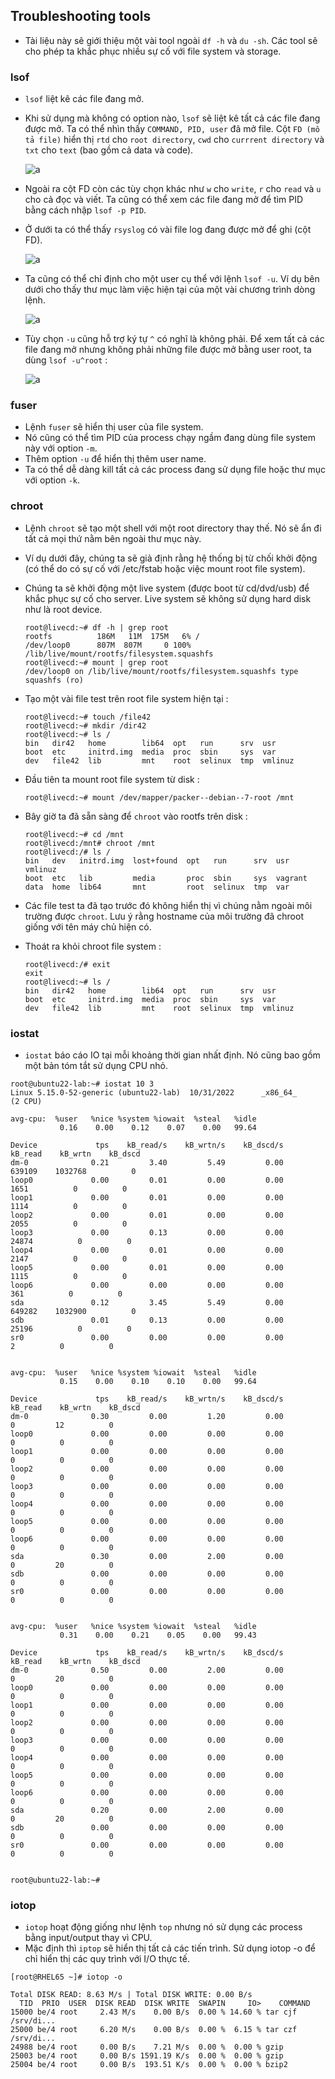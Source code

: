## Troubleshooting tools

- Tài liệu này sẽ giới thiệu một vài tool ngoài `df -h` và `du -sh`. Các tool sẽ cho phép ta khắc phục nhiều sự cố với file system và storage.

### lsof

- `lsof` liệt kê các file đang mở.
- Khi sử dụng mà không có option nào, `lsof` sẽ liệt kê tất cả các file đang được mở. Ta có thể nhìn thấy `COMMAND, PID, user` đã mở file. Cột `FD (mô tả file)` hiển thị `rtd` cho `root directory`, `cwd` cho `currrent directory` và `txt` cho `text` (bao gồm cả data và code).

    ![a](https://imgur.com/Iv5Yfvm.png)

- Ngoài ra cột FD còn các tùy chọn khác như `w` cho `write`, `r` cho `read` và `u` cho cả đọc và viết. Ta cũng có thể xem các file đang mở để tìm PID bằng cách nhập `lsof -p PID`.
- Ở dưới ta có thể thấy `rsyslog` có vài file log đang được mở để ghi (cột FD).

    ![a](https://imgur.com/cIoiwFt.png)

- Ta cũng có thể chỉ định cho một user cụ thể với lệnh `lsof -u`. Ví dụ bên dưới cho thấy thư mục làm việc hiện tại của một vài chương trình dòng lệnh.

    ![a](https://imgur.com/B5kiij4.png)

- Tùy chọn `-u` cũng hỗ trợ ký tự `^` có nghĩ là không phải. Để xem tất cả các file đang mở nhưng không phải những file được mở bằng user root, ta dùng `lsof -u^root` :

    ![a](https://imgur.com/btg9cbM.png)

### fuser

- Lệnh `fuser` sẽ hiển thị user của file system.
- Nó cũng có thể tìm PID của process chạy ngầm đang dùng file system này với option `-m`.
- Thêm option `-u` để hiển thị thêm user name.
- Ta có thể dễ dàng kill tất cả các process đang sử dụng file hoặc thư mục với option `-k`.

### chroot

- Lệnh `chroot` sẽ tạo một shell với một root directory thay thế. Nó sẽ ẩn đi tất cả mọi thứ nằm bên ngoài thư mục này.
- Ví dụ dưới đây, chúng ta sẽ giả định rằng hệ thống bị từ chối khởi động (có thể do có sự cố với /etc/fstab hoặc việc mount root file system).
- Chúng ta sẽ khởi động một live system (được boot từ cd/dvd/usb) để khắc phục sự cố cho server. Live system sẽ không sử dụng hard disk như là root device.
    ```
    root@livecd:~# df -h | grep root
    rootfs          186M   11M  175M   6% /
    /dev/loop0      807M  807M     0 100% /lib/live/mount/rootfs/filesystem.squashfs
    root@livecd:~# mount | grep root
    /dev/loop0 on /lib/live/mount/rootfs/filesystem.squashfs type squashfs (ro)
    ```

- Tạo một vài file test trên root file system hiện tại :
    ```
    root@livecd:~# touch /file42
    root@livecd:~# mkdir /dir42
    root@livecd:~# ls /
    bin   dir42   home        lib64  opt   run      srv  usr
    boot  etc     initrd.img  media  proc  sbin     sys  var
    dev   file42  lib         mnt    root  selinux  tmp  vmlinuz
    ```
- Đầu tiên ta mount root file system từ disk :
    ```
    root@livecd:~# mount /dev/mapper/packer--debian--7-root /mnt
    ```
- Bây giờ ta đã sẵn sàng để `chroot` vào rootfs trên disk :
    ```
    root@livecd:~# cd /mnt
    root@livecd:/mnt# chroot /mnt
    root@livecd:/# ls /
    bin   dev   initrd.img  lost+found  opt   run      srv  usr      vmlinuz
    boot  etc   lib         media       proc  sbin     sys  vagrant
    data  home  lib64       mnt         root  selinux  tmp  var
    ```
- Các file test ta đã tạo trước đó không hiển thị vì chúng nằm ngoài môi trường được `chroot`. Lưu ý rằng hostname của môi trường đã chroot giống với tên máy chủ hiện có.
- Thoát ra khỏi chroot file system :
    ```
    root@livecd:/# exit
    exit
    root@livecd:~# ls /
    bin   dir42   home        lib64  opt   run      srv  usr
    boot  etc     initrd.img  media  proc  sbin     sys  var
    dev   file42  lib         mnt    root  selinux  tmp  vmlinuz
    ```

### iostat

- `iostat` báo cáo IO tại mỗi khoảng thời gian nhất định. Nó cũng bao gồm một bản tóm tắt sử dụng CPU nhỏ.
```
root@ubuntu22-lab:~# iostat 10 3
Linux 5.15.0-52-generic (ubuntu22-lab)  10/31/2022      _x86_64_        (2 CPU)

avg-cpu:  %user   %nice %system %iowait  %steal   %idle
           0.16    0.00    0.12    0.07    0.00   99.64

Device             tps    kB_read/s    kB_wrtn/s    kB_dscd/s    kB_read    kB_wrtn    kB_dscd
dm-0              0.21         3.40         5.49         0.00     639109    1032768          0
loop0             0.00         0.01         0.00         0.00       1651          0          0
loop1             0.00         0.01         0.00         0.00       1114          0          0
loop2             0.00         0.01         0.00         0.00       2055          0          0
loop3             0.00         0.13         0.00         0.00      24874          0          0
loop4             0.00         0.01         0.00         0.00       2147          0          0
loop5             0.00         0.01         0.00         0.00       1115          0          0
loop6             0.00         0.00         0.00         0.00        361          0          0
sda               0.12         3.45         5.49         0.00     649282    1032900          0
sdb               0.01         0.13         0.00         0.00      25196          0          0
sr0               0.00         0.00         0.00         0.00          2          0          0


avg-cpu:  %user   %nice %system %iowait  %steal   %idle
           0.15    0.00    0.10    0.10    0.00   99.64

Device             tps    kB_read/s    kB_wrtn/s    kB_dscd/s    kB_read    kB_wrtn    kB_dscd
dm-0              0.30         0.00         1.20         0.00          0         12          0
loop0             0.00         0.00         0.00         0.00          0          0          0
loop1             0.00         0.00         0.00         0.00          0          0          0
loop2             0.00         0.00         0.00         0.00          0          0          0
loop3             0.00         0.00         0.00         0.00          0          0          0
loop4             0.00         0.00         0.00         0.00          0          0          0
loop5             0.00         0.00         0.00         0.00          0          0          0
loop6             0.00         0.00         0.00         0.00          0          0          0
sda               0.30         0.00         2.00         0.00          0         20          0
sdb               0.00         0.00         0.00         0.00          0          0          0
sr0               0.00         0.00         0.00         0.00          0          0          0


avg-cpu:  %user   %nice %system %iowait  %steal   %idle
           0.31    0.00    0.21    0.05    0.00   99.43

Device             tps    kB_read/s    kB_wrtn/s    kB_dscd/s    kB_read    kB_wrtn    kB_dscd
dm-0              0.50         0.00         2.00         0.00          0         20          0
loop0             0.00         0.00         0.00         0.00          0          0          0
loop1             0.00         0.00         0.00         0.00          0          0          0
loop2             0.00         0.00         0.00         0.00          0          0          0
loop3             0.00         0.00         0.00         0.00          0          0          0
loop4             0.00         0.00         0.00         0.00          0          0          0
loop5             0.00         0.00         0.00         0.00          0          0          0
loop6             0.00         0.00         0.00         0.00          0          0          0
sda               0.20         0.00         2.00         0.00          0         20          0
sdb               0.00         0.00         0.00         0.00          0          0          0
sr0               0.00         0.00         0.00         0.00          0          0          0


root@ubuntu22-lab:~#
```

### iotop

- `iotop` hoạt động giống như lệnh `top` nhưng nó sử dụng các process bằng input/output thay vì CPU.
- Mặc định thì `iptop` sẽ hiển thị tất cả các tiến trình. Sử dụng iotop -o để chỉ hiển thị các quy trình với I/O thực tế.

```
[root@RHEL65 ~]# iotop -o

Total DISK READ: 8.63 M/s | Total DISK WRITE: 0.00 B/s
  TID  PRIO  USER  DISK READ  DISK WRITE  SWAPIN     IO>    COMMAND
15000 be/4 root     2.43 M/s    0.00 B/s  0.00 % 14.60 % tar cjf /srv/di...
25000 be/4 root     6.20 M/s    0.00 B/s  0.00 %  6.15 % tar czf /srv/di...
24988 be/4 root     0.00 B/s    7.21 M/s  0.00 %  0.00 % gzip
25003 be/4 root     0.00 B/s 1591.19 K/s  0.00 %  0.00 % gzip
25004 be/4 root     0.00 B/s  193.51 K/s  0.00 %  0.00 % bzip2
```
